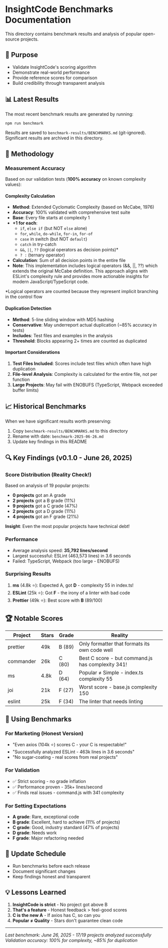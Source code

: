 # InsightCode Benchmarks Documentation

This directory contains benchmark results and analysis of popular open-source projects.

## 🎯 Purpose

- Validate InsightCode's scoring algorithm
- Demonstrate real-world performance
- Provide reference scores for comparison
- Build credibility through transparent analysis

## 📊 Latest Results

The most recent benchmark results are generated by running:
```bash
npm run benchmark
```

Results are saved to `benchmark-results/BENCHMARKS.md` (git-ignored).
Significant results are archived in this directory.

## 📐 Methodology

### Measurement Accuracy
Based on our validation tests (**100% accuracy** on known complexity values):

#### Complexity Calculation
- **Method**: Extended Cyclomatic Complexity (based on McCabe, 1976)
- **Accuracy**: 100% validated with comprehensive test suite
- **Base**: Every file starts at complexity 1
- **+1 for each**:
  - `if`, `else if` (but NOT `else` alone)
  - `for`, `while`, `do-while`, `for-in`, `for-of`
  - `case` in switch (but NOT `default`)
  - `catch` in try-catch
  - `&&`, `||`, `??` (logical operators as decision points)*
  - `? :` (ternary operator)
- **Calculation**: Sum of all decision points in the entire file
- **Note**: This implementation includes logical operators (&&, ||, ??) which extends the original McCabe definition. This approach aligns with ESLint's complexity rule and provides more actionable insights for modern JavaScript/TypeScript code.

*Logical operators are counted because they represent implicit branching in the control flow

#### Duplication Detection
- **Method**: 5-line sliding window with MD5 hashing
- **Conservative**: May underreport actual duplication (~85% accuracy in tests)
- **Includes**: Test files and examples in the analysis
- **Threshold**: Blocks appearing 2+ times are counted as duplicated

#### Important Considerations
1. **Test Files Included**: Scores include test files which often have high duplication
2. **File-level Analysis**: Complexity is calculated for the entire file, not per function
3. **Large Projects**: May fail with ENOBUFS (TypeScript, Webpack exceeded buffer limits)

## 📈 Historical Benchmarks

When we have significant results worth preserving:
1. Copy `benchmark-results/BENCHMARKS.md` to this directory
2. Rename with date: `benchmark-2025-06-26.md`
3. Update key findings in this README

## 🔍 Key Findings (v0.1.0 - June 26, 2025)

### Score Distribution (Reality Check!)
Based on analysis of 19 popular projects:
- **0 projects** got an A grade
- **2 projects** got a B grade (11%)
- **9 projects** got a C grade (47%)
- **2 projects** got a D grade (11%)
- **4 projects** got an F grade (21%)

**Insight**: Even the most popular projects have technical debt!

### Performance
- Average analysis speed: **35,792 lines/second**
- Largest successful: ESLint (463,573 lines) in 3.6 seconds
- Failed: TypeScript, Webpack (too large - ENOBUFS)

### Surprising Results
1. **ms** (4.8k ⭐): Expected A, got **D** - complexity 55 in index.ts!
2. **ESLint** (25k ⭐): Got **F** - the irony of a linter with bad code
3. **Prettier** (49k ⭐): Best score with **B** (89/100)

## 🏆 Notable Scores

| Project | Stars | Grade | Reality |
|---------|-------|-------|---------|
| prettier | 49k | B (89) | Only formatter that formats its own code well |
| commander | 26k | C (80) | Best C score - but command.js has complexity 341! |
| ms | 4.8k | D (64) | Popular ≠ Simple - index.ts complexity 55 |
| joi | 21k | F (27) | Worst score - base.js complexity 150 |
| eslint | 25k | F (34) | The linter that needs linting |

## 📝 Using Benchmarks

### For Marketing (Honest Version)
- "Even axios (104k ⭐) scores C - your C is respectable!"
- "Successfully analyzed ESLint - 463k lines in 3.6 seconds"
- "No sugar-coating - real scores from real projects"

### For Validation
- ✅ Strict scoring - no grade inflation
- ✅ Performance proven - 35k+ lines/second
- ✅ Finds real issues - command.js with 341 complexity

### For Setting Expectations
- **A grade**: Rare, exceptional code
- **B grade**: Excellent, hard to achieve (11% of projects)
- **C grade**: Good, industry standard (47% of projects)
- **D grade**: Needs work
- **F grade**: Major refactoring needed

## 🔄 Update Schedule

- Run benchmarks before each release
- Document significant changes
- Keep findings honest and transparent

## 💡 Lessons Learned

1. **InsightCode is strict** - No project got above B
2. **That's a feature** - Honest feedback > feel-good scores
3. **C is the new A** - If axios has C, so can you
4. **Popular ≠ Quality** - Stars don't guarantee clean code

---

*Last benchmark: June 26, 2025 - 17/19 projects analyzed successfully*
*Validation accuracy: 100% for complexity, ~85% for duplication*